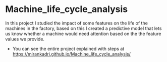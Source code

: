 # Machine_life_cycle_analysis
In this project I studied the impact of some features on the life of the machines in the factory, based on this I created a predictive model that lets us know whether a machine would need attention based on the the feature values we provide.

* You can see the entire project explained with steps at
https://mirankadri.github.io/Machine_life_cycle_analysis/

